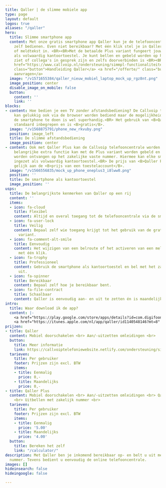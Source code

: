 ```yaml
---
title: Qaller | de slimme mobiele app
type: page
layout: default
logos: true
aliases: "/qaller"
hero:
  title: Slimme smartphone app
  content: Met onze gratis smartphone app Qaller kun je de telefooncentrale eenvoudig
    zelf bedienen. Even niet bereikbaar? Met één klik stel je in Qaller een doorschakeling
    of meldtekst in. <BR><BR>Met de betaalde Plus variant fungeert jouw smartphone
    als volwaardig kantoortoestel. Je kunt bellen en gebeld worden op het vaste telefoonnummer,
    ziet of collega's in gesprek zijn en zelfs doorverbinden is <BR><BR>mogelijk.<BR><BR><a
    href="https://www.callvoip.nl/ondersteuning/simmpl-functionaliteiten/qaller-app/"
    class="button">Handleiding Qaller</a> <a href="/offerte/" class="button">Offerte
    aanvragen</a>
  image: "/v1571655384/qaller_nieuw_mobiel_laptop_mock_up_rgz8nt.png"
  image_position: center
  disable_image_on_mobile: false
  button:
    content: ''
    link: ''
blocks:
- content: Hoe bedien je een TV zonder afstandsbediening? De Callvoip telefooncentrale
    kan gelukkig ook via de browser worden bediend maar de mogelijkheid om dit via
    de smartphone te doen is wel superhandig.<BR> Het gebruik van <B>Qaller</B> is
    standaard inbegrepen en is <B>gratis</B>.
  image: "/v1568875791/phone_new_rkvuby.png"
  position: image_left
  title: De slimme afstandsbediening
  image_position: center
- content: Ook met Qaller Plus kan de Callvoip telefooncentrale worden bediend. Als
    belangrijke extra functie kan met de Plus variant worden gebeld en kunnen gesprekken
    worden ontvangen op het zakelijke vaste nummer. Hiermee kan elke smartphone worden
    ingezet als volwaardig kantoortoestel.<BR> De prijs van <B>Qaller Plus</B> is
    gelijk aan de <B>prijs van een toestelaccount</B>.
  image: "/v1566556835/mock_up_phone_oneplus3_i8lww0.png"
  position: ''
  title: De smartphone als kantoortoestel
  image_position: ''
usps:
  title: De belangrijkste kenmerken van Qaller op een rij
  content: ''
  items:
  - icon: fa-cloud
    title: Flexibel
    content: Altijd en overal toegang tot de telefooncentrale via de smartphone.
  - icon: fa-user-lock
    title: Veilig
    content: Bepaal zelf wie toegang krijgt tot het gebruik van de gratis en de betaalde
      variant.
  - icon: fa-comment-alt-smile
    title: Eenvoudig
    content: Het wijzigen van een belroute of het activeren van een meldtekst kan
      met één klik.
  - icon: fa-trophy
    title: Professioneel
    content: Gebruik de smartphone als kantoortoestel en bel met het zakelijke nummer
      uit.
  - icon: fa-spinner
    title: Bereikbaar
    content: Bepaal zelf hoe je bereikbaar bent.
  - icon: fa-file-contract
    title: Schaalbaar
    content: Qaller is eenvoudig aan- en uit te zetten én is maandelijks opzegbaar.
intro:
  title: Waar download ik de app?
  content: |-
    <a href="https://play.google.com/store/apps/details?id=com.digifoon.qaller&amp;hl=nl" target="_blank" rel="noopener noreferrer">Qaller voor Android downloaden</a><br>
    <a href="https://itunes.apple.com/nl/app/qaller/id1140548146?mt=8" target="_blank" rel="noopener noreferrer">Qaller voor Apple downloaden</a>
prijzen:
- title: Qaller
  content: Mobiel doorschakelen <br> Aan/-uitzetten omleidingen <br>
  button:
    title: Meer informatie
    link: https://callvoiptelefoniewebsite.netlify.com/ondersteuning/simmpl-functionaliteiten/qaller-plus-app/
  tarieven:
    title: Per gebruiker
    footer: Prijzen zijn excl. BTW
    items:
    - title: Eenmalig
      price: 0,-
    - title: Maandelijks
      price: 0,-
- title: Qaller Plus
  content: Mobiel doorschakelen <br> Aan/-uitzetten omleidingen <br> Qaller als kantoortoestel
    <br> Uitbellen met zakelijk nummer <br>
  tarieven:
    title: Per gebruiker
    footer: Prijzen zijn excl. BTW
    items:
    - title: Eenmalig
      price: '5.00'
    - title: Maandelijks
      price: '4.00'
  button:
    title: Bereken het zelf
    link: "/calculator/"
description: Met Qaller ben je inkomend bereikbaar op- en belt u uit met het zakelijk
  nummer. Tevens bedient u eenvoudig de online telefooncentrale.
images: []
hideinsearch: false
hideingoogle: false

---
```

